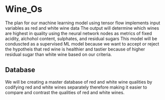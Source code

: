 # Wine_Os
The plan for our machine learning model using tensor flow implements input variables as red and white wine data
The  output will determine which wines are highest in quality using the neural network nodes as metrics of fixed acidity, alchohol content, sulphates, and residual sugars 
This model will be conduscted as a supervised ML model because we want to accept or reject the hypotheis that red wine is healthier and tastier because of higher residual sugar than white wine based on our criteria.


## Database

We will be creating a master database of red and white wine qualities by codifying red and white wines separately therefore making it easier to compare and contrast the qualities of red and white wines.
